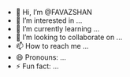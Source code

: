 - 👋 Hi, I’m @FAVAZSHAN
- 👀 I’m interested in ...
- 🌱 I’m currently learning ...
- 💞️ I’m looking to collaborate on ...
- 📫 How to reach me ...
- 😄 Pronouns: ...
- ⚡ Fun fact: ...

<!---
FAVAZSHAN/FAVAZSHAN is a ✨ special ✨ repository because its `README.md` (this file) appears on your GitHub profile.
You can click the Preview link to take a look at your changes.
--->
